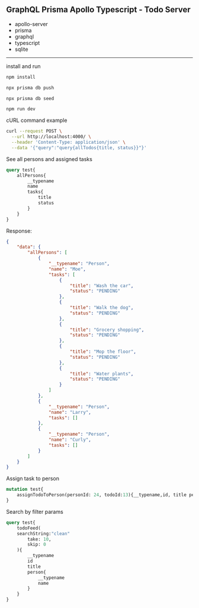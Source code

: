 ## GraphQL Prisma Apollo Typescript - Todo Server


- apollo-server
- prisma
- graphql
- typescript
- sqlite

---

install and run
```bash
npm install

npx prisma db push

npx prisma db seed

npm run dev
```


cURL command example
```bash
curl --request POST \
  --url http://localhost:4000/ \
  --header 'Content-Type: application/json' \
  --data '{"query":"query{allTodos{title, status}}"}'
```

See all persons and assigned tasks
```GraphQL
query test{
	allPersons{
		__typename
		name
		tasks{
			title
			status
		}
	}
}
```
Response:
```json
{
	"data": {
		"allPersons": [
			{
				"__typename": "Person",
				"name": "Moe",
				"tasks": [
					{
						"title": "Wash the car",
						"status": "PENDING"
					},
					{
						"title": "Walk the dog",
						"status": "PENDING"
					},
					{
						"title": "Grocery shopping",
						"status": "PENDING"
					},
					{
						"title": "Mop the floor",
						"status": "PENDING"
					},
					{
						"title": "Water plants",
						"status": "PENDING"
					}
				]
			},
			{
				"__typename": "Person",
				"name": "Larry",
				"tasks": []
			},
			{
				"__typename": "Person",
				"name": "Curly",
				"tasks": []
			}
		]
	}
}
```

Assign task to person
```GraphQL
mutation test{
	assignTodoToPerson(personId: 24, todoId:13){__typename,id, title person{name}}
}
```

Search by filter params
```GraphQL
query test{
	todoFeed(
	searchString:"clean"
		take: 10,
		skip: 0
	){
		__typename
		id
		title
		person{
			__typename
			name
		}
	}
}
```